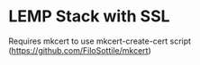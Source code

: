 # LEMP Stack with SSL

Requires mkcert to use mkcert-create-cert script (https://github.com/FiloSottile/mkcert)

